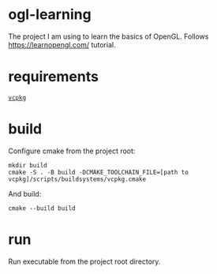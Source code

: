 # ogl-learning
The project I am using to learn the basics of OpenGL. Follows https://learnopengl.com/ tutorial.

# requirements

[`vcpkg`](https://github.com/microsoft/vcpkg)

# build

Configure cmake from the project root:

    mkdir build
    cmake -S . -B build -DCMAKE_TOOLCHAIN_FILE=[path to vcpkg]/scripts/buildsystems/vcpkg.cmake

And build:

    cmake --build build

# run

Run executable from the project root directory.
